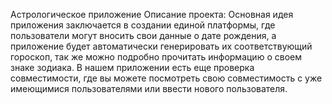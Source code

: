 Астрологическое приложение 
Описание проекта: Основная идея приложения заключается в создании единой платформы, где пользователи могут вносить свои данные о дате рождения, а приложение будет автоматически генерировать их соответствующий гороскоп, так же можно подробно прочитать информацию о своем знаке зодиака. В нашем приложении есть еще проверка совместимости, где вы можете посмотреть свою совместимость с уже имеющимися пользователями или ввести нового пользователя.
